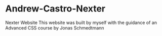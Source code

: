 # Andrew-Castro-Nexter
Nexter Website
This website was built by myself with the guidance of an Advanced CSS course by Jonas Schmedtmann
